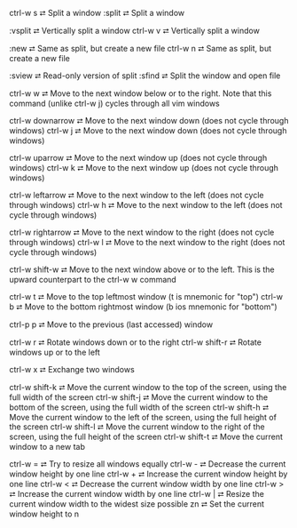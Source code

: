 ctrl-w s    ⮂  Split a window
:split      ⮂  Split a window

:vsplit     ⮂  Vertically split a window
ctrl-w v    ⮂  Vertically split a window

:new        ⮂  Same as split, but create a new file
ctrl-w n    ⮂  Same as split, but create a new file

:sview      ⮂  Read-only version of split
:sfind      ⮂  Split the window and open file

ctrl-w w         ⮂  Move to the next window below or to the right. Note that this command (unlike ctrl-w j) cycles through all vim windows

ctrl-w downarrow ⮂  Move to the next window down (does not cycle through windows)
ctrl-w j         ⮂  Move to the next window down (does not cycle through windows)

ctrl-w uparrow   ⮂  Move to the next window up (does not cycle through windows)
ctrl-w k         ⮂  Move to the next window up (does not cycle through windows)

ctrl-w leftarrow   ⮂  Move to the next window to the left (does not cycle through windows)
ctrl-w h           ⮂  Move to the next window to the left (does not cycle through windows)

ctrl-w rightarrow  ⮂  Move to the next window to the right (does not cycle through windows)
ctrl-w l           ⮂  Move to the next window to the right (does not cycle through windows)

ctrl-w shift-w     ⮂  Move to the next window above or to the left. This is the upward counterpart to the ctrl-w w command

ctrl-w t           ⮂  Move to the top leftmost window (t is mnemonic for "top")
ctrl-w b           ⮂  Move to the bottom rightmost window (b ios mnemonic for "bottom")

ctrl-p p           ⮂  Move to the previous (last accessed) window

ctrl-w r           ⮂  Rotate windows down or to the right
ctrl-w shift-r     ⮂  Rotate windows up or to the left

ctrl-w x           ⮂  Exchange two windows

ctrl-w shift-k     ⮂  Move the current window to the top of the screen, using the full width of the screen
ctrl-w shift-j     ⮂  Move the current window to the bottom of the screen, using the full width of the screen
ctrl-w shift-h     ⮂  Move the current window to the left of the screen, using the full height of the screen
ctrl-w shift-l     ⮂  Move the current window to the right of the screen, using the full height of the screen
ctrl-w shift-t     ⮂  Move the current window to a new tab

ctrl-w =          ⮂  Try to resize all windows equally
ctrl-w -          ⮂  Decrease the current window height by one line
ctrl-w +          ⮂  Increase the current window height by one line
ctrl-w <          ⮂  Decrease the current window width by one line
ctrl-w >          ⮂  Increase the current window width by one line
ctrl-w |          ⮂  Resize the current window width to the widest size possible
zn <enter>        ⮂  Set the current window height to n
